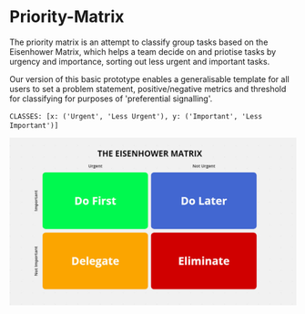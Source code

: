 # Priority-Matrix
The priority matrix is an attempt to classify group tasks based on the Eisenhower Matrix, which helps a team decide on and priotise tasks by urgency and importance, sorting out less urgent and important tasks.

Our version of this basic prototype enables a generalisable template for all users to set a problem statement, positive/negative metrics and threshold for classifying for purposes of 'preferential signalling'.

```
CLASSES: [x: ('Urgent', 'Less Urgent'), y: ('Important', 'Less Important')]
```

![matrix](Images/Eisenhower-Matrix.jpeg)